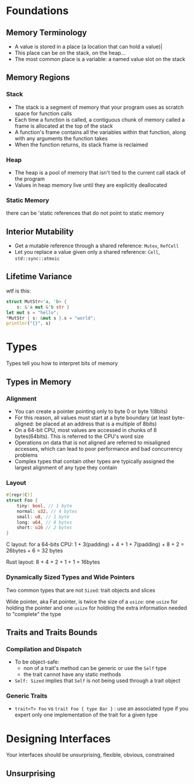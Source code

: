 # Foundations
## Memory Terminology
- A value is stored in a place (a location that can hold a value)|
- This place can be on the stack, on the heap...
- The most common place is a variable: a named value slot on the stack

## Memory Regions
### Stack
- The stack is a segment of memory that your program uses as scratch space for function calls
- Each time a function is called, a contiguous chunk of memory called a frame is allocated at the top of the stack
- A function's frame contains all the variables within that function, along with any arguments the function takes
- When the function returns, its stack frame is reclaimed

### Heap
- The heap is a pool of memory that isn't tied to the current call stack of the program
- Values in heap memory live until they are explicitly deallocated

### Static Memory
there can be 'static references that do not point to static memory

## Interior Mutability

- Get a mutable reference through a shared reference: `Mutex`, `RefCell`
- Let you replace a value given only a shared reference: `Cell`, `std::sync::atmoic`

## Lifetime Variance

wtf is this:

```rust
struct MutStr<'a, 'b> {
    s: &'a mut &'b str }
let mut s = "hello";
*MutStr { s: &mut s }.s = "world";
println!("{}", s)
```

# Types

Types tell you how to interpret bits of memory

## Types in Memory

### Alignment

- You can create a pointer pointing only to byte 0 or byte 1(8bits)
- For this reason, all values must start at a byte boundary (at least byte-aligned: be placed at an address that is a multiple of 8bits)
- On a 64-bit CPU, most values are accessed in chunks of 8 bytes(64bits). This is referred to the CPU's word size
- Operations on data that is not aligned are referred to misaligned accesses, which can lead to poor performance and bad concurrency problems 
- Complex types that contain other types are typically assigned the largest alignment of any type they contain

### Layout

```rust
#[repr(C)]
struct Foo {
    tiny: bool, // 1 byte
    normal: u32, // 4 bytes
    small: u8, // 1 byte
    long: u64, // 8 bytes
    short: u16 // 2 bytes
}
```

C layout: for a 64-bits CPU: 1 + 3(padding) + 4 + 1 + 7(padding) + 8 + 2 = 26bytes + 6 = 32 bytes

Rust layout: 8 + 4 + 2 + 1 + 1 = 16bytes

### Dynamically Sized Types and Wide Pointers

Two common types that are not `Sized`: trait objects and slices

Wide pointer, aka Fat pointer, is twice the size of a `usize`: one `usize` for holding the pointer and one `usize` for holding the extra information needed to "complete" the type

## Traits and Traits Bounds

### Compilation and Dispatch

- To be object-safe: 
  - non of a trait's method can be generic or use the `Self` type
  - the trait cannot have any static methods
- `Self: Sized` implies that `Self` is not being used through a trait object

### Generic Traits

- `trait<T> Foo` vs `trait Foo { type Bar }` : use an associated type if you expert only one implementation of the trait for a given type

# Designing Interfaces

Your interfaces should be unsurprising, flexible, obvious, constrained

## Unsurprising

